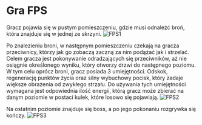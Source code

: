 # Gra FPS
Gracz pojawia się w pustym pomieszczeniu, gdzie musi odnaleźć broń, która znajduje się w jednej ze skrzyni.
![FPS1](https://user-images.githubusercontent.com/87769135/151226645-796c44f2-f942-452a-aba1-99131157be0d.png)

Po znalezieniu broni, w następnym pomieszczeniu czekają na gracza przeciwnicy, którzy jak go zobaczą zaczną za nim podążać jak i strzelać. Celem gracza jest pokonywanie odradzających się przeciwników, aż nie osiągnie określonego wyniku, który otworzy drzwi do następnego poziomu. W tym celu oprócz broni, gracz posiada 3 umiejętności. Odskok, regenerację punktów życia oraz silny wybuchowy pocisk, który zadaje większe obrażenia od zwykłego strzału. Do używania tych umiejętności wymagana jest odpowiednia ilość energii, którą gracz może zbierać na danym poziomie w postaci kulek, które losowo się pojawiają.
![FPS2](https://user-images.githubusercontent.com/87769135/151226698-656c7029-75b9-486c-a632-6bc3ba78dbba.png)

Na ostatnim poziomie znajduje się boss, a po jego pokonaniu rozgrywka się kończy.
![FPS3](https://user-images.githubusercontent.com/87769135/151226716-075c7d0f-d6ac-4472-8ea3-9891257bf77c.png)
